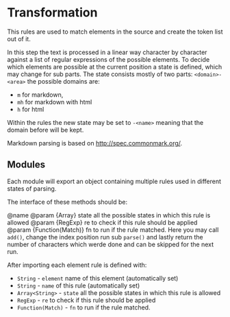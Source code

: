 Transformation
=================================================
This rules are used to match elements in the source and create the token list out
of it.

In this step the text is processed in a linear way character by character against
a list of regular expressions of the possible elements. To decide which elements
are possible at the current position a state is defined, which may change for
sub parts. The state consists mostly of two parts: `<domain>-<area>` the possible
domains are:
- `m` for markdown,
- `mh` for markdown with html
- `h` for html

Within the rules the new state may be set to `-<name>` meaning that the domain
before will be kept.

Markdown parsing is based on http://spec.commonmark.org/.


Modules
-------------------------------------------------
Each module will export an object containing multiple rules used in different states
of parsing.

The interface of these methods should be:

@name <alias>
@param {Array<String>} state all the possible states in which this rule is allowed
@param {RegExp} re to check if this rule should be applied
@param {Function(Match)} fn to run if the rule matched.
Here you may call `add()`, change the index position run sub `parse()` and lastly
return the number of characters which werde done and can be skipped for the
next run.

After importing each element rule is defined with:
- `String` - `element` name of this element (automatically set)
- `String` - `name` of this rule (automatically set)
- `Array<String>` - `state` all the possible states in which this rule is allowed
- `RegExp` - `re` to check if this rule should be applied
- `Function(Match)` - `fn` to run if the rule matched.
